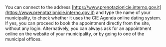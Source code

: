 You can connect to the address [https://www.prenotazionicie.interno.gov.it](https://www.prenotazionicie.interno.gov.it) and type the name of your municipality, to check whether it uses the CIE Agenda online dating system. If yes, you can proceed to book the appointment directly from the site, without any login. Alternatively, you can always ask for an appointment online on the website of your municipality, or by going to one of the municipal offices.
